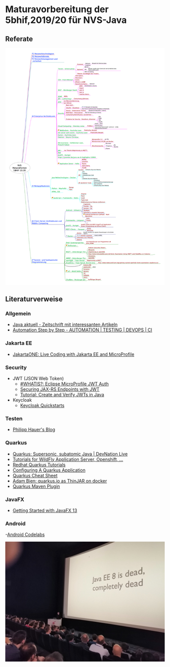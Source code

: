 # Maturavorbereitung der 5bhif,2019/20 für NVS-Java

## Referate

![](images/nvs_maturathemen_v01.png)

## Literaturverweise

### Allgemein

- [Java aktuell - Zeitschrift mit interessanten Artikeln](https://www.ijug.eu/de/java-aktuell)
- [Automation Step by Step - AUTOMATION | TESTING | DEVOPS | CI](https://automationstepbystep.com/)

### Jakarta EE

- [JakartaONE: Live Coding with Jakarta EE and MicroProfile](http://www.adam-bien.com/roller/abien/entry/jakartaone_live_coding_with_jakarta)

### Security

- JWT (JSON Web Token)
  - [#WHATIS?: Eclipse MicroProfile JWT Auth](https://rieckpil.de/whatis-eclipse-microprofile-jwt-auth/)
  - [Securing JAX-RS Endpoints with JWT](https://dzone.com/articles/securing-jax-rs-endpoints-withnbspjwt)
  - [Tutorial: Create and Verify JWTs in Java](https://developer.okta.com/blog/2018/10/31/jwts-with-java)
- Keycloak
  - [Keycloak Quickstarts](https://github.com/keycloak/keycloak-quickstarts#keycloak)

  
### Testen

- [Philipp Hauer's Blog](https://phauer.com/2019/modern-best-practices-testing-java/)

### Quarkus

- [Quarkus: Supersonic, subatomic Java | DevNation Live](https://www.youtube.com/watch?v=7G_r1iyrn2c)
- [Tutorials for WildFly Application Server, Openshift, ...](http://www.mastertheboss.com/soa-cloud/quarkus/getting-started-with-quarkus)
- [Redhat Quarkus Tutorials](https://redhat-developer-demos.github.io/quarkus-tutorial/quarkus-tutorial/0.21.2/index.html)
- [Configuring A Quarkus Application](https://antoniogoncalves.org/2019/06/07/configuring-a-quarkus-application/)
- [Quarkus Cheat Sheet](https://lordofthejars.github.io/quarkus-cheat-sheet/#_what_is_quarkus)
- [Adam Bien: quarkus.io as ThinJAR on docker](https://www.youtube.com/watch?v=JSSoGaspoKE)
- [Quarkus Maven Plugin](https://mvnrepository.com/artifact/io.quarkus/quarkus-maven-plugin)


### JavaFX

- [Getting Started with JavaFX 13](https://openjfx.io/openjfx-docs/#maven)

### Android 

-[Android Codelabs](https://codelabs.developers.google.com/?cat=Android)


![](images/javaee-is-dead.jpg)